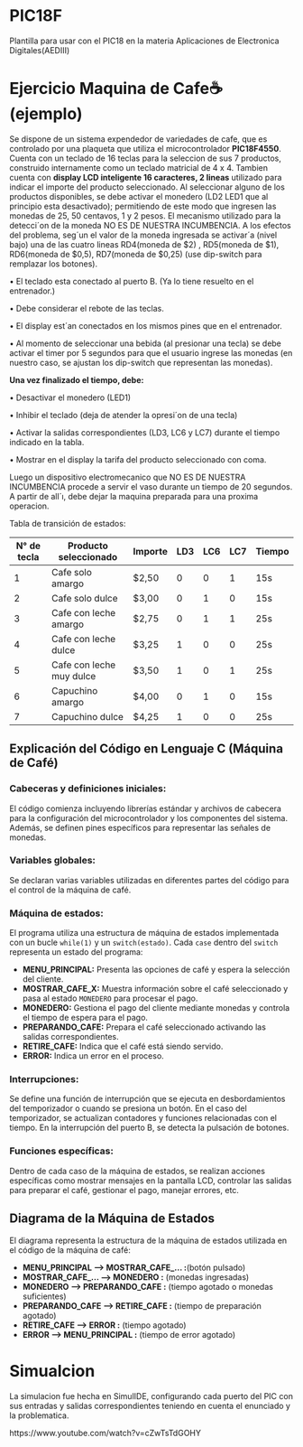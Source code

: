 # PIC18F
Plantilla para usar con el PIC18 en la materia Aplicaciones de Electronica Digitales(AEDIII)


# <strong> Ejercicio Maquina de Cafe☕ </strong> (ejemplo)
<p>
Se dispone de un sistema expendedor de variedades de cafe, que es controlado por una plaqueta
que utiliza el microcontrolador <strong>PIC18F4550</strong>. Cuenta con un teclado de 16 teclas para la
seleccion de sus 7 productos, construido internamente como un teclado matricial de 4 x 4.
Tambien cuenta con <strong>display LCD inteligente 16 caracteres, 2 lineas</strong> utilizado para indicar
el importe del producto seleccionado.
Al seleccionar alguno de los productos disponibles, se debe activar el monedero (LD2
LED1 que al principio esta desactivado); permitiendo de este modo que ingresen las monedas
de 25, 50 centavos, 1 y 2 pesos. El mecanismo utilizado para la detecci´on de la moneda NO ES
DE NUESTRA INCUMBENCIA. A los efectos del problema, seg´un el valor de la moneda
ingresada se activar´a (nivel bajo) una de las cuatro lineas RD4(moneda de $2) , RD5(moneda
de $1), RD6(moneda de $0,5), RD7(moneda de $0,25) (use dip-switch para remplazar los
botones).
</p>

<p>• El teclado esta conectado al puerto B. (Ya
lo tiene resuelto en el entrenador.)
</p>
<p>• Debe considerar el rebote de las teclas.</p>
<p>• El display est´an conectados en los mismos
pines que en el entrenador.
</p>
<p>• Al momento de seleccionar una bebida (al
presionar una tecla) se debe activar el timer por 5 segundos para que el usuario ingrese las monedas (en
nuestro caso, se ajustan los dip-switch que representan
las monedas).
</p>

<strong> Una vez finalizado el tiempo, debe: </strong>
<p>• Desactivar el monedero (LED1)</p>
<p>• Inhibir el teclado (deja de atender la opresi´on de una tecla)</p>
<p>• Activar la salidas correspondientes (LD3, LC6 y LC7) durante el tiempo indicado
en la tabla.</p>
<p>• Mostrar en el display la tarifa del producto seleccionado con coma.</p>

<p>Luego un dispositivo electromecanico que NO ES DE NUESTRA INCUMBENCIA procede a servir el vaso durante un tiempo de 20 segundos. A partir de all´ı, debe dejar
la maquina preparada para una proxima operacion.</p>

Tabla de transición de estados:

| N° de tecla | Producto seleccionado  | Importe  | LD3 | LC6  | LC7  | Tiempo |
| --- | --- | --- | --- | --- | --- | --- |
| 1  | Cafe solo amargo | $2,50  | 0 | 0 | 1 | 15s |
| 2 | Cafe solo dulce  | $3,00 | 0 | 1 | 0 | 15s |
| 3 | Cafe con leche amargo  | $2,75 | 0 | 1 | 1 | 25s |
| 4 | Cafe con leche dulce | $3,25  | 1 | 0 | 0 | 25s |
| 5 | Cafe con leche muy dulce | $3,50 | 1 | 0 | 1 | 25s |
| 6 | Capuchino amargo | $4,00 | 0 | 1 | 0 | 15s |
| 7 | Capuchino dulce | $4,25  | 1 | 0 | 0 | 25s |

## Explicación del Código en Lenguaje C (Máquina de Café)

### Cabeceras y definiciones iniciales:

El código comienza incluyendo librerías estándar y archivos de cabecera para la configuración del microcontrolador y los componentes del sistema. Además, se definen pines específicos para representar las señales de monedas.

### Variables globales:

Se declaran varias variables utilizadas en diferentes partes del código para el control de la máquina de café.

### Máquina de estados:

El programa utiliza una estructura de máquina de estados implementada con un bucle `while(1)` y un `switch(estado)`. Cada `case` dentro del `switch` representa un estado del programa:

- **MENU_PRINCIPAL:** Presenta las opciones de café y espera la selección del cliente.
- **MOSTRAR_CAFE_X:** Muestra información sobre el café seleccionado y pasa al estado `MONEDERO` para procesar el pago.
- **MONEDERO:** Gestiona el pago del cliente mediante monedas y controla el tiempo de espera para el pago.
- **PREPARANDO_CAFE:** Prepara el café seleccionado activando las salidas correspondientes.
- **RETIRE_CAFE:** Indica que el café está siendo servido.
- **ERROR:** Indica un error en el proceso.

### Interrupciones:

Se define una función de interrupción que se ejecuta en desbordamientos del temporizador o cuando se presiona un botón. En el caso del temporizador, se actualizan contadores y funciones relacionadas con el tiempo. En la interrupción del puerto B, se detecta la pulsación de botones.

### Funciones específicas:

Dentro de cada caso de la máquina de estados, se realizan acciones específicas como mostrar mensajes en la pantalla LCD, controlar las salidas para preparar el café, gestionar el pago, manejar errores, etc.

## Diagrama de la Máquina de Estados

El diagrama representa la estructura de la máquina de estados utilizada en el código de la máquina de café:

- **MENU_PRINCIPAL --> MOSTRAR_CAFE_... :**(botón pulsado)
- **MOSTRAR_CAFE_... --> MONEDERO :** (monedas ingresadas)
- **MONEDERO --> PREPARANDO_CAFE :** (tiempo agotado o monedas suficientes)
- **PREPARANDO_CAFE --> RETIRE_CAFE :** (tiempo de preparación agotado)
- **RETIRE_CAFE --> ERROR :** (tiempo agotado)
- **ERROR --> MENU_PRINCIPAL :** (tiempo de error agotado)



# <strong> Simualcion </strong>
La simulacion fue hecha en SimulIDE, configurando cada puerto del PIC con sus entradas y salidas correspondientes teniendo en cuenta el enunciado y la problematica.
<p>https://www.youtube.com/watch?v=cZwTsTdGOHY</p>
